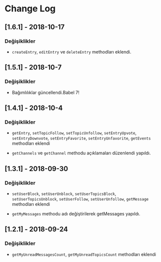 # Change Log

## [1.6.1] - 2018-10-17

### Değişiklikler

- `createEntry`, `editEntry` ve `deleteEntry` methodları eklendi.

## [1.5.1] - 2018-10-7

### Değişiklikler

- Bağımlılıklar güncellendi.Babel 7!

## [1.4.1] - 2018-10-4

### Değişiklikler

- `getEntry`, `setTopicFollow`, `setTopicUnfollow`, `setEntryUpvote`, `setEntryDownvote`, `setEntryFavorite`, `setEntryUnfavorite`, `getEvents` methodları eklendi

- `getChannels` ve `getChannel` methodu açıklamaları düzenlendi yapıldı.

## [1.3.1] - 2018-09-30

### Değişiklikler

- `setUserBlock`, `setUserUnblock`, `setUserTopicsBlock`, `setUserTopicsUnblock`, `setUserFollow`, `setUserUnfollow`, `getMessage` methodları eklendi

- `getMyMessages` methodu adı değiştirilerek getMessages yapıldı.


## [1.2.1] - 2018-09-24

### Değişiklikler

- `getMyUnreadMessagesCount`, `getMyUnreadTopicsCount` methodları eklendi

